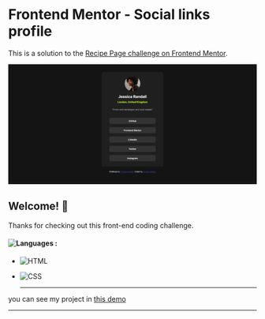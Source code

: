 # Frontend Mentor - Social links profile

This is a solution to the [Recipe Page challenge on Frontend Mentor](https://www.frontendmentor.io/challenges/recipe-page-KiTsR8QQKm).  


![Design preview for the Recipe page coding challenge](pic2.png)

## Welcome! 👋

Thanks for checking out this front-end coding challenge.

#### ![Languages](https://img.shields.io/github/languages/count/zeynab-jalalian/Social-links-profile) :
 - ![HTML](https://img.shields.io/badge/Html-orange)
 - ![CSS](https://img.shields.io/badge/Css-blue)

      ---
 you can see my project in [this demo](https://zeynab-jalalian.github.io/Social-links-profile/)
  ___



